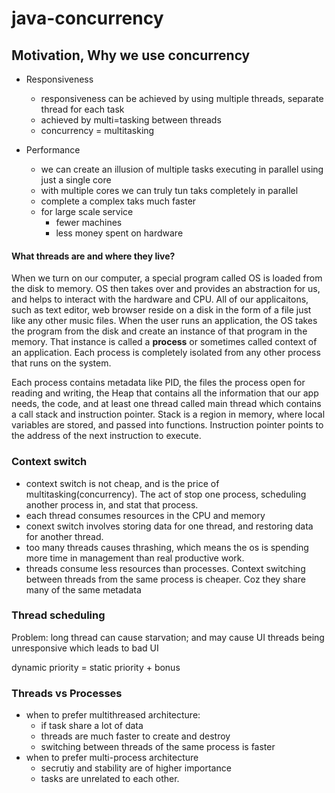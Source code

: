 # java-concurrency

## Motivation, Why we use concurrency
- Responsiveness
  - responsiveness can be achieved by using multiple threads, separate thread for each task
  - achieved by multi=tasking between threads
  - concurrency = multitasking

- Performance 
  - we can create an illusion of multiple tasks executing in parallel using just a single core
  - with multiple cores we can truly tun taks completely in parallel
  - complete a complex taks much faster 
  - for large scale service
    - fewer machines
    - less money spent on hardware

#### What threads are and where they live?
When we turn on our computer, a special program called OS is loaded from the disk to memory. OS then takes over and provides an abstraction for us, and helps to interact with the hardware and CPU.  All of our applicaitons, such as text editor, web browser reside on a disk in the form of a file just like any other music files. When the user runs an application, the OS takes the program from the disk and create an instance of that program in the memory. That instance is called a **process** or sometimes called context of an application. Each process is completely isolated from any other process that runs on the system. 

Each process contains metadata like PID, the files the process open for reading and writing, the Heap that contains all the information that our app needs, the code, and at least one thread called main thread which contains a call stack and instruction pointer. Stack is a region in memory, where local variables are stored, and passed into functions. Instruction pointer points to the address of the next instruction to execute. 

### Context switch
- context switch is not cheap, and is the price of multitasking(concurrency). The act of stop one process, scheduling another process in, and stat that process. 
- each thread consumes resources in the CPU and memory 
- conext switch involves storing data for one thread, and restoring data for another thread.
- too many threads causes thrashing, which means the os is spending more time in management than real productive work. 
- threads consume less resources than processes. Context switching between threads from the same process is cheaper. Coz they share many of the same metadata 

### Thread scheduling
Problem: long thread can cause starvation; and may cause UI threads being unresponsive which leads to bad UI

dynamic priority = static priority + bonus 

### Threads vs Processes
- when to prefer multithreased architecture:
  - if task share a lot of data
  - threads are much faster to create and destroy
  - switching between threads of the same process is faster 
- when to prefer multi-process architecture
  - secrutiy and stability are of higher importance 
  - tasks are unrelated to each other. 


